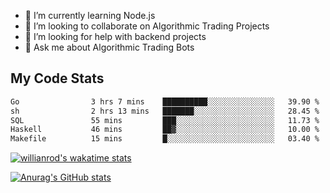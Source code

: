 
- 🌱 I’m currently learning Node.js
- 👯 I’m looking to collaborate on Algorithmic Trading Projects
- 🤔 I’m looking for help with backend projects
- 💬 Ask me about Algorithmic Trading Bots

## My Code Stats

<!--START_SECTION:waka-->

```txt
Go                3 hrs 7 mins    ██████████░░░░░░░░░░░░░░░   39.90 %
sh                2 hrs 13 mins   ███████░░░░░░░░░░░░░░░░░░   28.45 %
SQL               55 mins         ███░░░░░░░░░░░░░░░░░░░░░░   11.73 %
Haskell           46 mins         ██▓░░░░░░░░░░░░░░░░░░░░░░   10.00 %
Makefile          15 mins         █░░░░░░░░░░░░░░░░░░░░░░░░   03.40 %
```

<!--END_SECTION:waka-->

[![willianrod's wakatime stats](https://github-readme-stats.vercel.app/api/wakatime?username=holdandup&layout=compact&theme=react&custom_title=Wakatime%20All%20Time%20Stats&langs_count=8)](https://github.com/anuraghazra/github-readme-stats)

[![Anurag's GitHub stats](https://github-readme-stats.vercel.app/api?username=Kevinbarrero)](https://github.com/anuraghazra/github-readme-stats)




